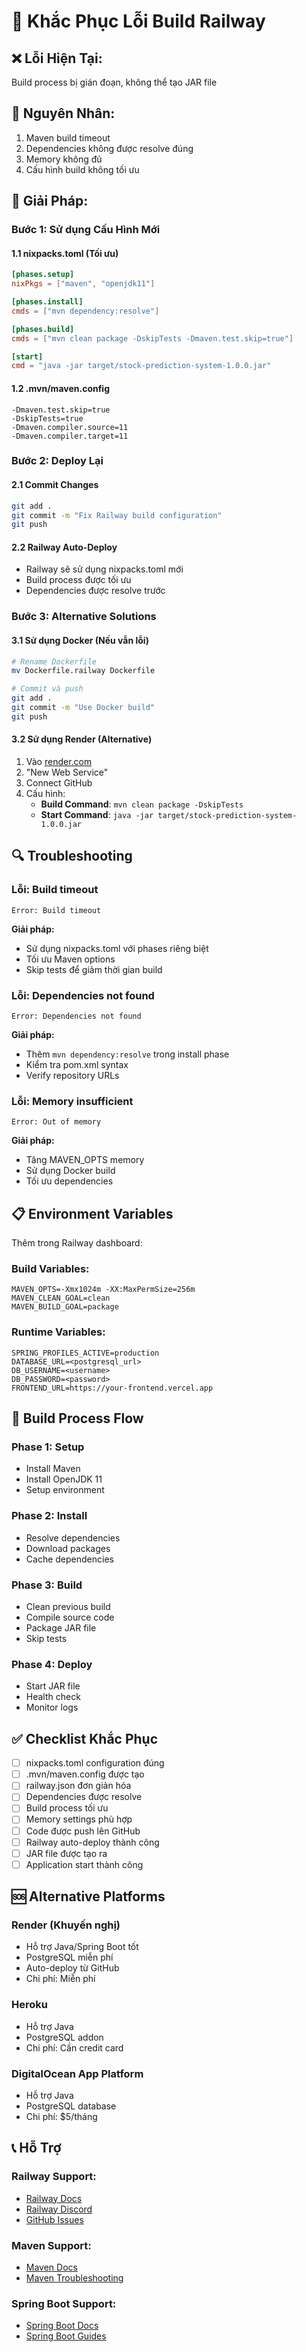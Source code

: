 # 🔧 Khắc Phục Lỗi Build Railway

## ❌ **Lỗi Hiện Tại:**
Build process bị gián đoạn, không thể tạo JAR file

## 🎯 **Nguyên Nhân:**
1. Maven build timeout
2. Dependencies không được resolve đúng
3. Memory không đủ
4. Cấu hình build không tối ưu

## 🚀 **Giải Pháp:**

### **Bước 1: Sử dụng Cấu Hình Mới**

#### **1.1 nixpacks.toml (Tối ưu)**
```toml
[phases.setup]
nixPkgs = ["maven", "openjdk11"]

[phases.install]
cmds = ["mvn dependency:resolve"]

[phases.build]
cmds = ["mvn clean package -DskipTests -Dmaven.test.skip=true"]

[start]
cmd = "java -jar target/stock-prediction-system-1.0.0.jar"
```

#### **1.2 .mvn/maven.config**
```
-Dmaven.test.skip=true
-DskipTests=true
-Dmaven.compiler.source=11
-Dmaven.compiler.target=11
```

### **Bước 2: Deploy Lại**

#### **2.1 Commit Changes**
```bash
git add .
git commit -m "Fix Railway build configuration"
git push
```

#### **2.2 Railway Auto-Deploy**
- Railway sẽ sử dụng nixpacks.toml mới
- Build process được tối ưu
- Dependencies được resolve trước

### **Bước 3: Alternative Solutions**

#### **3.1 Sử dụng Docker (Nếu vẫn lỗi)**
```bash
# Rename Dockerfile
mv Dockerfile.railway Dockerfile

# Commit và push
git add .
git commit -m "Use Docker build"
git push
```

#### **3.2 Sử dụng Render (Alternative)**
1. Vào [render.com](https://render.com)
2. "New Web Service"
3. Connect GitHub
4. Cấu hình:
   - **Build Command**: `mvn clean package -DskipTests`
   - **Start Command**: `java -jar target/stock-prediction-system-1.0.0.jar`

## 🔍 **Troubleshooting**

### **Lỗi: Build timeout**
```
Error: Build timeout
```
**Giải pháp:**
- Sử dụng nixpacks.toml với phases riêng biệt
- Tối ưu Maven options
- Skip tests để giảm thời gian build

### **Lỗi: Dependencies not found**
```
Error: Dependencies not found
```
**Giải pháp:**
- Thêm `mvn dependency:resolve` trong install phase
- Kiểm tra pom.xml syntax
- Verify repository URLs

### **Lỗi: Memory insufficient**
```
Error: Out of memory
```
**Giải pháp:**
- Tăng MAVEN_OPTS memory
- Sử dụng Docker build
- Tối ưu dependencies

## 📋 **Environment Variables**

Thêm trong Railway dashboard:

### **Build Variables:**
```
MAVEN_OPTS=-Xmx1024m -XX:MaxPermSize=256m
MAVEN_CLEAN_GOAL=clean
MAVEN_BUILD_GOAL=package
```

### **Runtime Variables:**
```
SPRING_PROFILES_ACTIVE=production
DATABASE_URL=<postgresql_url>
DB_USERNAME=<username>
DB_PASSWORD=<password>
FRONTEND_URL=https://your-frontend.vercel.app
```

## 🎯 **Build Process Flow**

### **Phase 1: Setup**
- Install Maven
- Install OpenJDK 11
- Setup environment

### **Phase 2: Install**
- Resolve dependencies
- Download packages
- Cache dependencies

### **Phase 3: Build**
- Clean previous build
- Compile source code
- Package JAR file
- Skip tests

### **Phase 4: Deploy**
- Start JAR file
- Health check
- Monitor logs

## ✅ **Checklist Khắc Phục**

- [ ] nixpacks.toml configuration đúng
- [ ] .mvn/maven.config được tạo
- [ ] railway.json đơn giản hóa
- [ ] Dependencies được resolve
- [ ] Build process tối ưu
- [ ] Memory settings phù hợp
- [ ] Code được push lên GitHub
- [ ] Railway auto-deploy thành công
- [ ] JAR file được tạo ra
- [ ] Application start thành công

## 🆘 **Alternative Platforms**

### **Render (Khuyến nghị)**
- Hỗ trợ Java/Spring Boot tốt
- PostgreSQL miễn phí
- Auto-deploy từ GitHub
- Chi phí: Miễn phí

### **Heroku**
- Hỗ trợ Java
- PostgreSQL addon
- Chi phí: Cần credit card

### **DigitalOcean App Platform**
- Hỗ trợ Java
- PostgreSQL database
- Chi phí: $5/tháng

## 📞 **Hỗ Trợ**

### **Railway Support:**
- [Railway Docs](https://docs.railway.app)
- [Railway Discord](https://discord.gg/railway)
- [GitHub Issues](https://github.com/railwayapp/cli/issues)

### **Maven Support:**
- [Maven Docs](https://maven.apache.org/guides)
- [Maven Troubleshooting](https://maven.apache.org/guides/introduction/introduction-to-troubleshooting.html)

### **Spring Boot Support:**
- [Spring Boot Docs](https://spring.io/projects/spring-boot)
- [Spring Boot Guides](https://spring.io/guides)
